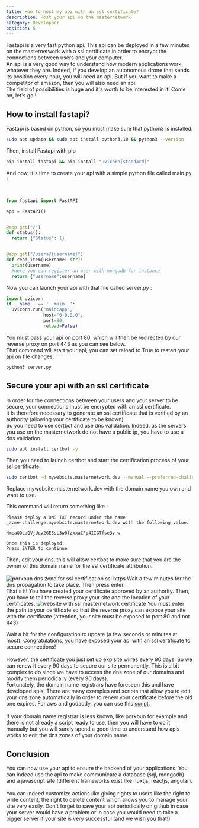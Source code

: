 ```yaml
---
title: How to host my api with an ssl certificate?
description: Host your api on the masternetwork
category: Developper
position: 5
---
```



Fastapi is a very fast python api. This api can be deployed in a few minutes on the masternetwork with a ssl certificate in order to encrypt the connections between users and your computer.<br>
An api is a very good way to understand how modern applications work, whatever they are. Indeed, if you develop an autonomous drone that sends its position every hour, you will need an api.
But if you want to make a competitor of amazon, then you will also need an api. <br>
The field of possibilities is huge and it's worth to be interested in it! Come on, let's go !
## How to install fastapi?
Fastapi is based on python, so you must make sure that python3 is installed.
<code-block active>

  ```bash
sudo apt update && sudo apt install python3.10 && python3 --version
  ```
</code-block>
Then, install Fastapi with pip
<code-block active>

  ```bash
pip install fastapi && pip install "uvicorn[standard]"
  ```
</code-block>
And now, it's time to create your api with a simple python file called main.py !

<code-block active>

  ```python


from fastapi import FastAPI

app = FastAPI()


@app.get("/")
def status():
    return {"Status": 1}


@app.get("/users/{username}")
def read_item(username: str):
    print(username)
    #here you can register an user with mongodb for instance
    return {"username":username}
  ```
</code-block>
Now you can launch your api with that file called server.py :
<code-block active>

  ```python
import uvicorn
if __name__ == '__main__':
    uvicorn.run("main:app",
                host="0.0.0.0",
                port=80,
                reload=False)

  ```
</code-block>
You must pass your api on port 80, which will then be redirected by our reverse proxy on port 443 as you can see below.<br>
That command will start your api, you can set reload to True to restart your api on file changes.

<code-block active>

  ```bash
python3 server.py
  ```
</code-block>

## Secure your api with an ssl certificate
In order for the connections between your users and your server to be secure, your connections must be encrypted with an ssl certificate. 
<br>
It is therefore necessary to generate an ssl certificate that is verified by an authority (allowing your certificate to be known).<br>
So you need to use certbot and use dns validation. Indeed, as the servers you use on the masternetwork do not have a public ip, you have to use a dns validation. 
<code-block active>

  ```bash
sudo apt install certbot -y
  ```
</code-block>
Then you need to launch certbot and start the certification process of your ssl certificate.
<code-block active>

  ```bash
sudo certbot -d mywebsite.masternetwork.dev --manual --preferred-challenges dns certonly
  ```
</code-block>
Replace mywebsite.masternetwork.dev with the domain name you own and want to use.

This command will return something like : 
<code-block active>

  ```text
Please deploy a DNS TXT record under the name
_acme-challenge.mywebsite.masternetwork.dev with the following value:

NmcaQOLaQVjUqv2GE5sL3w0fzxxaCFp4IIGTfse3v-w

Once this is deployed,
Press ENTER to continue
  ```
</code-block>
Then, edit your dns, this will allow certbot to make sure that you are the owner of this domain name for the ssl certificate attribution.<br><br>

<img src="/dnsrecords.png" alt="porkbun dns zone for ssl certification ssl https">
Wait a few minutes for the dns propagation to take place. Then press enter. <br>
That's it! You have created your certificate approved by an authority. 
Then, you have to tell the reverse proxy your site and the location of your certificates.
<img src="/newhttpswebsite.png" alt="website with ssl masternetwork certificate">
You must enter the path to your certificate so that the reverse proxy can expose your site with the certificate (attention, your site must be exposed to port 80 and not 443)
<br>

Wait a bit for the configuration to update (a few seconds or minutes at most). 
Congratulations, you have exposed your api with an ssl certificate to secure connections!<br><br>
However, the certificate you just set up exp site wiires every 90 days. So we can renew it every 90 days to secure our site permanently. This is a bit complex to do since we have to access the dns zone of our domains and modify them periodically (every 90 days).<br>
Fortunately, the domain name registrars have foreseen this and have developed apis. There are many examples and scripts that allow you to edit your dns zone automatically in order to renew your certificate before the old one expires. For aws and godaddy, you can use this <a href="https://chariotsolutions.com/blog/post/automating-lets-encrypt-certificate-renewal-using-dns-challenge-type/"> script</a>.  <br><br>
If your domain name registrar is less known, like porkbun for example and there is not already a script ready to use, then you will have to do it manually but you will surely spend a good time to understand how apis works to edit the dns zones of your domain name.

## Conclusion

You can now use your api to ensure the backend of your applications. You can indeed use the api to make communicate a database (sql, mongodb) and a javascript site (different frameworks exist like nuxtjs, reactjs, angular). <br><br>
You can indeed customize actions like giving rights to users like the right to write content, the right to delete content which allows you to manage your site very easily. Don't forget to save your api periodically on github in case your server would have a problem or in case you would need to take a bigger server if your site is very successful (and we wish you that!)